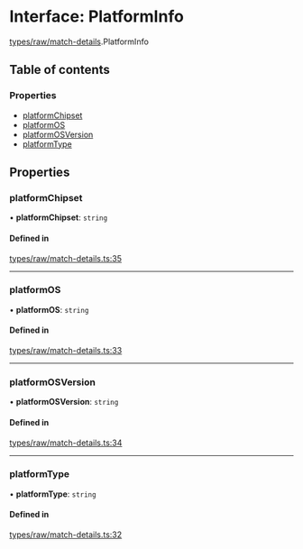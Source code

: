 # Interface: PlatformInfo

[types/raw/match-details](../modules/types_raw_match_details.md).PlatformInfo

## Table of contents

### Properties

- [platformChipset](types_raw_match_details.PlatformInfo.md#platformchipset)
- [platformOS](types_raw_match_details.PlatformInfo.md#platformos)
- [platformOSVersion](types_raw_match_details.PlatformInfo.md#platformosversion)
- [platformType](types_raw_match_details.PlatformInfo.md#platformtype)

## Properties

### platformChipset

• **platformChipset**: `string`

#### Defined in

[types/raw/match-details.ts:35](https://github.com/jameslinimk/unofficial-valorant-api/blob/e0f8f42/package/src/types/raw/match-details.ts#L35)

___

### platformOS

• **platformOS**: `string`

#### Defined in

[types/raw/match-details.ts:33](https://github.com/jameslinimk/unofficial-valorant-api/blob/e0f8f42/package/src/types/raw/match-details.ts#L33)

___

### platformOSVersion

• **platformOSVersion**: `string`

#### Defined in

[types/raw/match-details.ts:34](https://github.com/jameslinimk/unofficial-valorant-api/blob/e0f8f42/package/src/types/raw/match-details.ts#L34)

___

### platformType

• **platformType**: `string`

#### Defined in

[types/raw/match-details.ts:32](https://github.com/jameslinimk/unofficial-valorant-api/blob/e0f8f42/package/src/types/raw/match-details.ts#L32)
